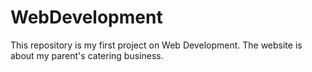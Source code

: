 # WebDevelopment
This repository is my first project on Web Development. The website is about my parent's catering business. 
